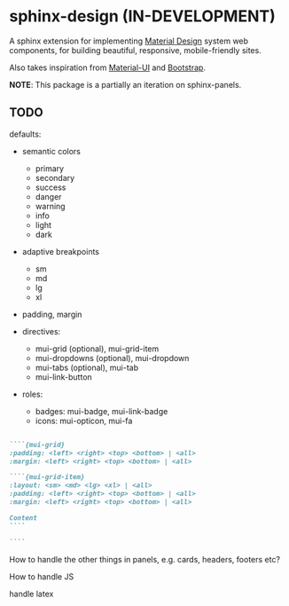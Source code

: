 # sphinx-design (IN-DEVELOPMENT)

A sphinx extension for implementing [Material Design](https://material.io) system web components, for building beautiful, responsive, mobile-friendly sites.

Also takes inspiration from [Material-UI](https://material-ui.com/) and [Bootstrap](https://getbootstrap.com/).

**NOTE**: This package is a partially an iteration on sphinx-panels.

## TODO

defaults:

- semantic colors
  - primary
  - secondary
  - success
  - danger
  - warning
  - info
  - light
  - dark
- adaptive breakpoints
  - sm
  - md
  - lg
  - xl

- padding, margin

- directives:
  - mui-grid (optional), mui-grid-item
  - mui-dropdowns (optional), mui-dropdown
  - mui-tabs (optional), mui-tab
  - mui-link-button

- roles:
  - badges: mui-badge, mui-link-badge
  - icons: mui-opticon, mui-fa

`````markdown

````{mui-grid}
:padding: <left> <right> <top> <bottom> | <all>
:margin: <left> <right> <top> <bottom> | <all>

````{mui-grid-item}
:layout: <sm> <md> <lg> <xl> | <all>
:padding: <left> <right> <top> <bottom> | <all>
:margin: <left> <right> <top> <bottom> | <all>

Content
````

````

`````

How to handle the other things in panels, e.g. cards, headers, footers etc?

How to handle JS

handle latex
